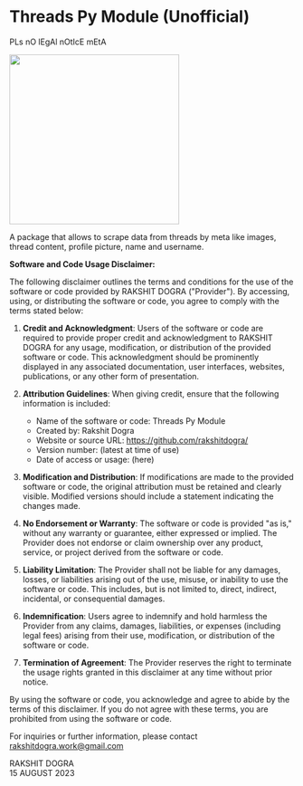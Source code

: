 # Threads Py Module (Unofficial)
PLs nO lEgAl nOtIcE mEtA

<img src="https://github.com/rakshitdogra/threads-py-module/assets/97903868/6d883c2c-4dcd-44a5-92cf-66310897290d"  width="300px" height="300px">

A package that allows to scrape data from threads by meta like images, thread content, profile picture, name and username.

**Software and Code Usage Disclaimer:**

The following disclaimer outlines the terms and conditions for the use of the software or code provided by RAKSHIT DOGRA ("Provider"). By accessing, using, or distributing the software or code, you agree to comply with the terms stated below:

1. **Credit and Acknowledgment**: Users of the software or code are required to provide proper credit and acknowledgment to RAKSHIT DOGRA for any usage, modification, or distribution of the provided software or code. This acknowledgment should be prominently displayed in any associated documentation, user interfaces, websites, publications, or any other form of presentation. 

2. **Attribution Guidelines**: When giving credit, ensure that the following information is included:
   - Name of the software or code: Threads Py Module
   - Created by: Rakshit Dogra
   - Website or source URL: https://github.com/rakshitdogra/
   - Version number: (latest at time of use)
   - Date of access or usage: (here)

3. **Modification and Distribution**: If modifications are made to the provided software or code, the original attribution must be retained and clearly visible. Modified versions should include a statement indicating the changes made.

4. **No Endorsement or Warranty**: The software or code is provided "as is," without any warranty or guarantee, either expressed or implied. The Provider does not endorse or claim ownership over any product, service, or project derived from the software or code.

5. **Liability Limitation**: The Provider shall not be liable for any damages, losses, or liabilities arising out of the use, misuse, or inability to use the software or code. This includes, but is not limited to, direct, indirect, incidental, or consequential damages.

6. **Indemnification**: Users agree to indemnify and hold harmless the Provider from any claims, damages, liabilities, or expenses (including legal fees) arising from their use, modification, or distribution of the software or code.

7. **Termination of Agreement**: The Provider reserves the right to terminate the usage rights granted in this disclaimer at any time without prior notice.

By using the software or code, you acknowledge and agree to abide by the terms of this disclaimer. If you do not agree with these terms, you are prohibited from using the software or code.

For inquiries or further information, please contact rakshitdogra.work@gmail.com

RAKSHIT DOGRA <br>
15 AUGUST 2023
